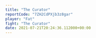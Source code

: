 ```yaml
---
title: "The Curator"
reportCode: "7ZH2CdPXjb3z8gar"
player: "Fat"
fight: "The Curator"
date: 2021-07-21T20:24:36.112000+00:00
---
```


